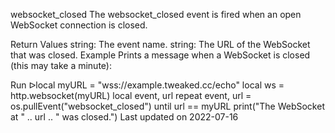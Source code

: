 websocket_closed
The websocket_closed event is fired when an open WebSocket connection is closed.

Return Values
string: The event name.
string: The URL of the WebSocket that was closed.
Example
Prints a message when a WebSocket is closed (this may take a minute):

Run ᐅlocal myURL = "wss://example.tweaked.cc/echo"
local ws = http.websocket(myURL)
local event, url
repeat
    event, url = os.pullEvent("websocket_closed")
until url == myURL
print("The WebSocket at " .. url .. " was closed.")
Last updated on 2022-07-16